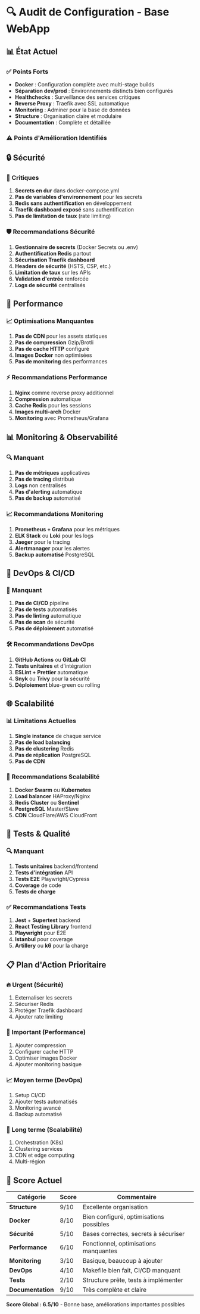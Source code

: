 # 🔍 Audit de Configuration - Base WebApp

## 📊 État Actuel

### ✅ Points Forts
- **Docker** : Configuration complète avec multi-stage builds
- **Séparation dev/prod** : Environnements distincts bien configurés
- **Healthchecks** : Surveillance des services critiques
- **Reverse Proxy** : Traefik avec SSL automatique
- **Monitoring** : Adminer pour la base de données
- **Structure** : Organisation claire et modulaire
- **Documentation** : Complète et détaillée

### ⚠️ Points d'Amélioration Identifiés

## 🔒 Sécurité

### 🚨 Critiques
1. **Secrets en dur** dans docker-compose.yml
2. **Pas de variables d'environnement** pour les secrets
3. **Redis sans authentification** en développement
4. **Traefik dashboard exposé** sans authentification
5. **Pas de limitation de taux** (rate limiting)

### 🛡️ Recommandations Sécurité
1. **Gestionnaire de secrets** (Docker Secrets ou .env)
2. **Authentification Redis** partout
3. **Sécurisation Traefik dashboard**
4. **Headers de sécurité** (HSTS, CSP, etc.)
5. **Limitation de taux** sur les APIs
6. **Validation d'entrée** renforcée
7. **Logs de sécurité** centralisés

## 🚀 Performance

### 📈 Optimisations Manquantes
1. **Pas de CDN** pour les assets statiques
2. **Pas de compression** Gzip/Brotli
3. **Pas de cache HTTP** configuré
4. **Images Docker** non optimisées
5. **Pas de monitoring** des performances

### ⚡ Recommandations Performance
1. **Nginx** comme reverse proxy additionnel
2. **Compression** automatique
3. **Cache Redis** pour les sessions
4. **Images multi-arch** Docker
5. **Monitoring** avec Prometheus/Grafana

## 📊 Monitoring & Observabilité

### 🔍 Manquant
1. **Pas de métriques** applicatives
2. **Pas de tracing** distribué
3. **Logs** non centralisés
4. **Pas d'alerting** automatique
5. **Pas de backup** automatisé

### 📈 Recommandations Monitoring
1. **Prometheus + Grafana** pour les métriques
2. **ELK Stack** ou **Loki** pour les logs
3. **Jaeger** pour le tracing
4. **Alertmanager** pour les alertes
5. **Backup automatisé** PostgreSQL

## 🔧 DevOps & CI/CD

### 🚀 Manquant
1. **Pas de CI/CD** pipeline
2. **Pas de tests** automatisés
3. **Pas de linting** automatique
4. **Pas de scan** de sécurité
5. **Pas de déploiement** automatisé

### 🛠️ Recommandations DevOps
1. **GitHub Actions** ou **GitLab CI**
2. **Tests unitaires** et d'intégration
3. **ESLint + Prettier** automatique
4. **Snyk** ou **Trivy** pour la sécurité
5. **Déploiement** blue-green ou rolling

## 🌐 Scalabilité

### 📊 Limitations Actuelles
1. **Single instance** de chaque service
2. **Pas de load balancing**
3. **Pas de clustering** Redis
4. **Pas de réplication** PostgreSQL
5. **Pas de CDN**

### 🔄 Recommandations Scalabilité
1. **Docker Swarm** ou **Kubernetes**
2. **Load balancer** HAProxy/Nginx
3. **Redis Cluster** ou **Sentinel**
4. **PostgreSQL** Master/Slave
5. **CDN** CloudFlare/AWS CloudFront

## 🧪 Tests & Qualité

### 🔍 Manquant
1. **Tests unitaires** backend/frontend
2. **Tests d'intégration** API
3. **Tests E2E** Playwright/Cypress
4. **Coverage** de code
5. **Tests de charge**

### ✅ Recommandations Tests
1. **Jest** + **Supertest** backend
2. **React Testing Library** frontend
3. **Playwright** pour E2E
4. **Istanbul** pour coverage
5. **Artillery** ou **k6** pour la charge

## 📋 Plan d'Action Prioritaire

### 🔥 Urgent (Sécurité)
1. Externaliser les secrets
2. Sécuriser Redis
3. Protéger Traefik dashboard
4. Ajouter rate limiting

### 🚀 Important (Performance)
1. Ajouter compression
2. Configurer cache HTTP
3. Optimiser images Docker
4. Ajouter monitoring basique

### 📈 Moyen terme (DevOps)
1. Setup CI/CD
2. Ajouter tests automatisés
3. Monitoring avancé
4. Backup automatisé

### 🌟 Long terme (Scalabilité)
1. Orchestration (K8s)
2. Clustering services
3. CDN et edge computing
4. Multi-région

## 🎯 Score Actuel

| Catégorie | Score | Commentaire |
|-----------|-------|-------------|
| **Structure** | 9/10 | Excellente organisation |
| **Docker** | 8/10 | Bien configuré, optimisations possibles |
| **Sécurité** | 5/10 | Bases correctes, secrets à sécuriser |
| **Performance** | 6/10 | Fonctionnel, optimisations manquantes |
| **Monitoring** | 3/10 | Basique, beaucoup à ajouter |
| **DevOps** | 4/10 | Makefile bien fait, CI/CD manquant |
| **Tests** | 2/10 | Structure prête, tests à implémenter |
| **Documentation** | 9/10 | Très complète et claire |

**Score Global : 6.5/10** - Bonne base, améliorations importantes possibles